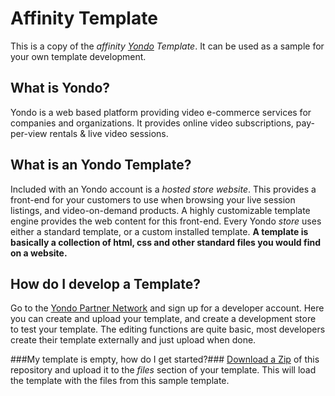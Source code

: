 Affinity Template
================
This is a copy of the *affinity [Yondo](http://www.yondo.com) Template*. It can be used as a sample for your own template development.

## What is Yondo? ##
Yondo is a web based platform providing video e-commerce services for companies and organizations. It provides online video subscriptions, pay-per-view rentals & live video sessions. 

## What is an Yondo Template? ##
Included with an Yondo account is a *hosted store website*. This provides a front-end for your customers to use when browsing your live session listings, and video-on-demand products. A highly customizable template engine provides the web content for this front-end. Every Yondo *store* uses either a standard template, or a custom installed template. **A template is basically a collection of html, css and other standard files you would find on a website.**

## How do I develop a Template? ##
Go to the [Yondo Partner Network](http://partners.yondo.com/signup) and sign up for a developer account. Here you can create and upload your template, and create a development store to test your template. The editing functions are quite basic, most developers create their template externally and just upload when done.

###My template is empty, how do I get started?###
[Download a Zip](https://github.com/yondoecommerce/affinity-template/archive/master.zip) of this repository and upload it to the *files* section of your template. This will load the template with the files from this sample template.

